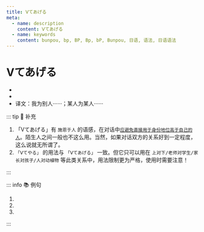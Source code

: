 ```yaml
---
title: Ⅴてあげる
meta:
  - name: description
    content: Ⅴてあげる
  - name: keywords
    content: bunpou, bp, BP, Bp, bP, Bunpou, 日语, 语法, 日语语法
---
```

    
# Ⅴてあげる
    
- <grammer-content sentence="意义：**动词的受益态**之一，表示**自己或属于自己一方的人为别人做某事**，或**某人为其他人做某事**；" />
- <grammer-content sentence="接续：([私/わたし]が[他人/たにん]に)Ⅴて(动词的て形) ＋ あげる；" />
- 译文：我为别人······；某人为某人······

::: tip :bookmark: 补充

1. 「Ⅴてあげる」有 `施恩于人` 的语感，在对话中<u>`应避免直接用于身份地位高于自己的人`</u>。陌生人之间一般也不这么用。当然，如果对话双方的关系好到一定程度，这么说就无所谓了。
2. `「Ⅴてやる」`  的用法与 `「Ⅴてあげる」` 一致。但它只可以用在 `上对下/老师对学生/家长对孩子/人对动植物` 等此类关系中，用法限制更为严格，使用时需要注意！

:::

::: info :books: 例句

1. <grammer-content sentence='[私/わたし]は[観光客/かんこうきゃく]に[道/みち]を**[教/おし]えてあげました**。' trans='我给游客指了路。' />
2. <grammer-content sentence='[張/ちょう]さんは[李/り]さんにペンを**[貸/か]してあげました**。' trans='小张把壁借给了小王。' />
3. <grammer-content sentence='[高橋/たかはし]さんは[王/おう]さんにおいしい[ご飯/ごはん]を**[作/つく]ってあげました**。' trans='高桥给小王做了可口的饭菜。' />

:::
